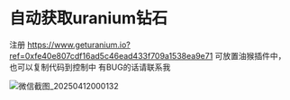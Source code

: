 # 自动获取uranium钻石
注册 https://www.geturanium.io?ref=0xfe40e807cdf16ad5c46ead433f709a1538ea9e71
可放置油猴插件中，也可以复制代码到控制中
有BUG的话请联系我


![微信截图_20250412000132](https://github.com/user-attachments/assets/ba9d09e1-b9fd-4975-a2d7-d4cbc8630d55)
